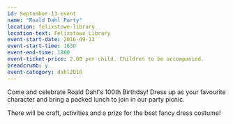 ```yaml
---
id: September-13-event
name: "Roald Dahl Party"
location: felixstowe-library
location-text: Felixstowe Library
event-start-date: 2016-09-13
event-start-time: 1630
event-end-time: 1800
event-ticket-price: 2.00 per child. Children to be accompanied.
breadcrumb: y
event-category: dahl2016
---
```

Come and celebrate Roald Dahl's 100th Birthday! Dress up as your favourite
character and bring a packed lunch to join in our party picnic.

There will be craft, activities and a prize for the best fancy dress costume!
